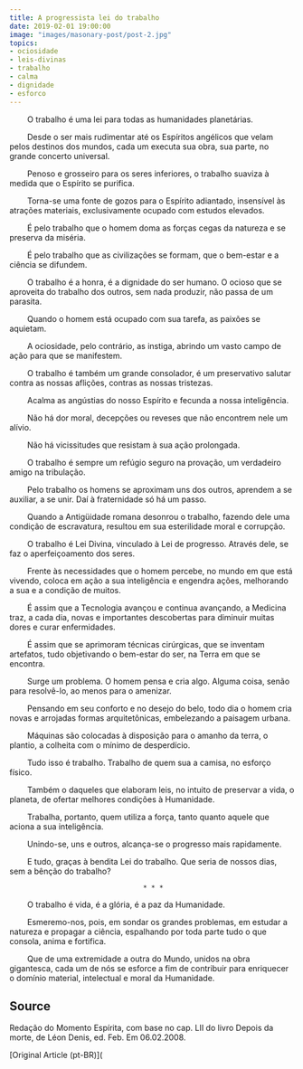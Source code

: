 ```yaml
---
title: A progressista lei do trabalho
date: 2019-02-01 19:00:00
image: "images/masonary-post/post-2.jpg"
topics: 
- ociosidade
- leis-divinas
- trabalho
- calma
- dignidade
- esforco
---
```


        O trabalho é uma lei para todas as humanidades planetárias.

        Desde o ser mais rudimentar até os Espíritos angélicos que velam pelos
destinos dos mundos, cada um executa sua obra, sua parte, no grande concerto
universal.

        Penoso e grosseiro para os seres inferiores, o trabalho suaviza à
medida que o Espírito se purifica.

        Torna-se uma fonte de gozos para o Espírito adiantado, insensível às
atrações materiais, exclusivamente ocupado com estudos elevados.

        É pelo trabalho que o homem doma as forças cegas da natureza e se
preserva da miséria.

        É pelo trabalho que as civilizações se formam, que o bem-estar e a
ciência se difundem.

        O trabalho é a honra, é a dignidade do ser humano. O ocioso que se
aproveita do trabalho dos outros, sem nada produzir, não passa de um parasita.

        Quando o homem está ocupado com sua tarefa, as paixões se aquietam.

        A ociosidade, pelo contrário, as instiga, abrindo um vasto campo de
ação para que se manifestem.

        O trabalho é também um grande consolador, é um preservativo salutar
contra as nossas aflições, contras as nossas tristezas.

        Acalma as angústias do nosso Espírito e fecunda a nossa inteligência.

        Não há dor moral, decepções ou reveses que não encontrem nele um
alívio.

        Não há vicissitudes que resistam à sua ação prolongada.

        O trabalho é sempre um refúgio seguro na provação, um verdadeiro amigo
na tribulação.

        Pelo trabalho os homens se aproximam uns dos outros, aprendem a se
auxiliar, a se unir. Daí à fraternidade só há um passo.

        Quando a Antigüidade romana desonrou o trabalho, fazendo dele uma
condição de escravatura, resultou em sua esterilidade moral e corrupção.

        O trabalho é Lei Divina, vinculado à Lei de progresso. Através dele, se
faz o aperfeiçoamento dos seres.

        Frente às necessidades que o homem percebe, no mundo em que está
vivendo, coloca em ação a sua inteligência e engendra ações, melhorando a sua e
a condição de muitos.

        É assim que a Tecnologia avançou e continua avançando, a Medicina traz,
a cada dia, novas e importantes descobertas para diminuir muitas dores e curar
enfermidades.

        É assim que se aprimoram técnicas cirúrgicas, que se inventam
artefatos, tudo objetivando o bem-estar do ser, na Terra em que se encontra.

        Surge um problema. O homem pensa e cria algo. Alguma coisa, senão para
resolvê-lo, ao menos para o amenizar.

        Pensando em seu conforto e no desejo do belo, todo dia o homem cria
novas e arrojadas formas arquitetônicas, embelezando a paisagem urbana.

        Máquinas são colocadas à disposição para o amanho da terra, o plantio,
a colheita com o mínimo de desperdício.

        Tudo isso é trabalho. Trabalho de quem sua a camisa, no esforço físico.

        Também o daqueles que elaboram leis, no intuito de preservar a vida, o
planeta, de ofertar melhores condições à Humanidade.

        Trabalha, portanto, quem utiliza a força, tanto quanto aquele que
aciona a sua inteligência.

        Unindo-se, uns e outros, alcança-se o progresso mais rapidamente.

        E tudo, graças à bendita Lei do trabalho. Que seria de nossos dias, sem
a bênção do trabalho?

                                     * * *

        O trabalho é vida, é a glória, é a paz da Humanidade.

        Esmeremo-nos, pois, em sondar os grandes problemas, em estudar a
natureza e propagar a ciência, espalhando por toda parte tudo o que consola,
anima e fortifica.

        Que de uma extremidade a outra do Mundo, unidos na obra gigantesca,
cada um de nós se esforce a fim de contribuir para enriquecer o domínio
material, intelectual e moral da Humanidade.


## Source
Redação do Momento Espírita, com base no cap. LII
do livro Depois da morte, de Léon Denis, ed. Feb.
Em 06.02.2008.



[Original Article (pt-BR)](
